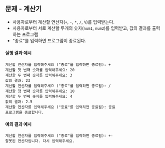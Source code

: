 ## 문제 - 계산기

- 사용자로부터 계산할 연산자(```+```, ```-```, ```*```, ```/```, ```%```)를 입력받는다.
- 사용자로부터 서로 계산할 두개의 숫자(```num1```, ```num2```)를 입력받고, 값의 결과를 출력하는 프로그램
- "종료"를 입력하면 프로그램이 종료된다.

#### 실행 결과 예시
```
계산할 연산자를 입력해주세요 ("종료"를 입력하면 종료됨): +
계산할 첫 번째 숫자를 입력해주세요: 20
계산할 두 번째 숫자를 입력해주세요: 3
값의 결과: 23
계산할 연산자를 입력해주세요 ("종료"를 입력하면 종료됨): /
계산할 첫 번째 숫자를 입력해주세요: 10
계산할 두 번째 숫자를 입력해주세요: 4
값의 결과: 2.5
계산할 연산자를 입력해주세요 ("종료"를 입력하면 종료됨): 종료
프로그램을 종료합니다.
```

#### 예외 결과 예시
```
계산할 연산자를 입력해주세요 ("종료"를 입력하면 종료됨): +-
잘못된 연산자입니다. 다시 입력해주세요.
```